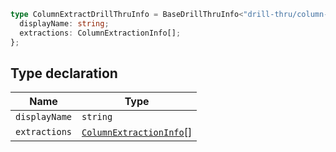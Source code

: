 ```ts
type ColumnExtractDrillThruInfo = BaseDrillThruInfo<"drill-thru/column-extract"> & {
  displayName: string;
  extractions: ColumnExtractionInfo[];
};
```

## Type declaration

| Name | Type |
| ------ | ------ |
| `displayName` | `string` |
| `extractions` | [`ColumnExtractionInfo`](ColumnExtractionInfo.md)[] |
